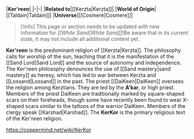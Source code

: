 |**Ker'reen**|
|-|-|
|**Related to**|[[Kerzta\|Kerzta]]|
|**World of Origin**|[[Taldain\|Taldain]]|
|**Universe**|[[Cosmere\|Cosmere]]|
> [!info] This page or section needs to be updated with new information for *[[White Sand\|White Sand]]*!Be aware that in its current state, it may not include all additional content yet.

**Ker'reen** is the predominant religion of [[Kerzta\|Kerzta]].
The philosophy calls for worship of the sun, teaching that it is the manifestation of the [[Sand Lord\|Sand Lord]] and the source of autonomy and independence. The Ker'reen philosophy denounces the use of [[Sand mastery\|sand mastery]] as heresy, which has led to war between Kerzta and [[Lossand\|Lossand]] in the past.
The priest [[DaiKeen\|DaiKeen]] oversees the religion among Kerztians. They are led by the **A'kar**, or high priest. Members of the priest DaiKeen are traditionally marked by square-shaped scars on their foreheads, though some have recently been found to wear X-shaped scars similar to the tattoos of the warrior DaiKeen. Members of the clergy speak [[Karshad\|Karshad]].
The **KerKor** is the primary religious text of the Ker'reen religion.



https://coppermind.net/wiki/KerKor